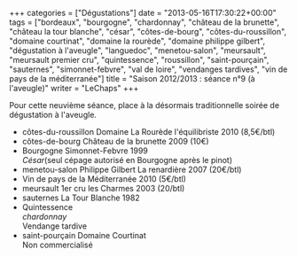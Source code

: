 +++
categories = ["Dégustations"]
date = "2013-05-16T17:30:22+00:00"
tags = ["bordeaux", "bourgogne", "chardonnay", "château de la brunette", "château la tour blanche", "césar", "côtes-de-bourg", "côtes-du-roussillon", "domaine courtinat", "domaine la rourède", "domaine philippe gilbert", "dégustation à l'aveugle", "languedoc", "menetou-salon", "meursault", "meursault premier cru", "quintessence", "roussillon", "saint-pourçain", "sauternes", "simonnet-febvre", "val de loire", "vendanges tardives", "vin de pays de la méditerranée"] 
title = "Saison 2012/2013 : séance n°9 (à l'aveugle)"
writer = "LeChaps"
+++

Pour cette neuvième séance, place à la désormais traditionnelle soirée de dégustation à l'aveugle.

* côtes-du-roussillon Domaine La Rourède l'équilibriste 2010 (8,5€/btl) <i class="fa fa-plus-circle"></i>
* côtes-de-bourg Château de la brunette 2009 (10€)
* Bourgogne Simonnet-Febvre 1999  
_César_(seul cépage autorisé en Bourgogne après le pinot)
* menetou-salon Philippe Gilbert La renardière 2007 (20€/btl) <i class="fa fa-plus-circle"></i>
* Vin de pays de la Méditerranée 2010 (5€/btl)
* meursault 1er cru les Charmes 2003 (20/btl)
* sauternes La Tour Blanche 1982
* Quintessence  
_chardonnay_  
Vendange tardive
* saint-pourçain Domaine Courtinat <i class="fa fa-plus-circle"></i> <i class="fa fa-plus-circle"></i>  
Non commercialisé
